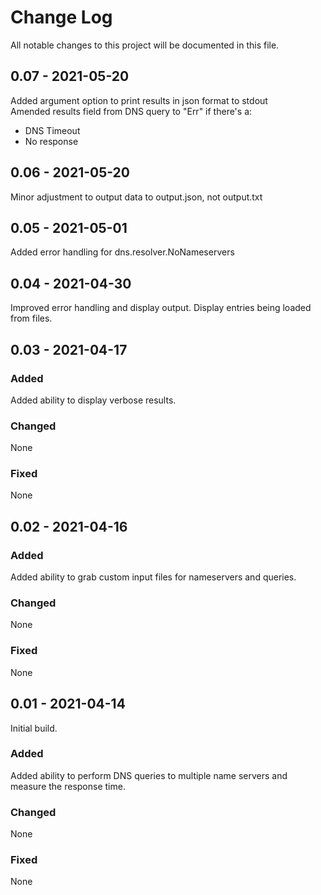
# Change Log
All notable changes to this project will be documented in this file.

## 0.07 - 2021-05-20
Added argument option to print results in json format to stdout <br>
Amended results field from DNS query to "Err" if there's a:
* DNS Timeout
* No response


## 0.06 - 2021-05-20
Minor adjustment to output data to output.json, not output.txt

## 0.05 - 2021-05-01
Added error handling for dns.resolver.NoNameservers

## 0.04 - 2021-04-30 
Improved error handling and display output. Display entries being loaded from files. 

## 0.03 - 2021-04-17

### Added
Added ability to display verbose results.

### Changed
None

### Fixed
None

## 0.02 - 2021-04-16

### Added
Added ability to grab custom input files for nameservers and queries.

### Changed
None

### Fixed
None

## 0.01 - 2021-04-14

Initial build.

### Added
Added ability to perform DNS queries to multiple name servers and measure the response time.


### Changed
None

### Fixed
None
 
 
 
